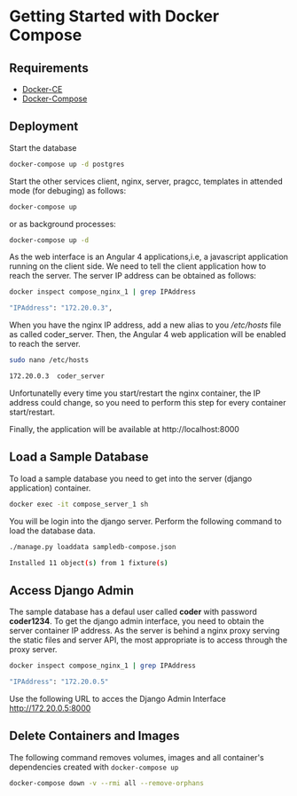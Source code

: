 # Getting Started with Docker Compose

## Requirements

* [Docker-CE](https://docs.docker.com/install/linux/docker-ce/ubuntu/#supported-storage-drivers)
* [Docker-Compose](https://docs.docker.com/compose/install/#install-compose)

## Deployment

Start the database

```sh
docker-compose up -d postgres
```

Start the other services client, nginx, server, pragcc, templates in attended mode (for debuging) as follows:

```sh
docker-compose up
```

or as background processes:

```sh
docker-compose up -d 
```

As the web interface is an Angular 4 applications,i.e, a javascript application running on the client side. We need to tell the client application how to reach the server. The server IP address can be obtained as follows:

```sh 
docker inspect compose_nginx_1 | grep IPAddress

"IPAddress": "172.20.0.3",
```

When you have the nginx IP address, add a new alias to you */etc/hosts* file as called coder_server. Then, the Angular 4 web application will be enabled to reach the server.

```sh 
sudo nano /etc/hosts

172.20.0.3	coder_server
```

Unfortunatelly every time you start/restart the nginx container, the IP address could change, so you need to perform this step for every container start/restart. 

Finally, the application will be available at http://localhost:8000

## Load a Sample Database

To load a sample database you need to get into the server (django application) container.

```sh 
docker exec -it compose_server_1 sh
```

You will be login into the django server. Perform the following command to load the database data.


```sh 
./manage.py loaddata sampledb-compose.json 

Installed 11 object(s) from 1 fixture(s)
```

## Access Django Admin

The sample database has a defaul user called **coder** with password **coder1234**. 
To get the django admin interface, you need to obtain the server container IP address. 
As the server is behind a nginx proxy serving the static files and server API,
the most appropriate is to access through the proxy server.

```sh 
docker inspect compose_nginx_1 | grep IPAddress

"IPAddress": "172.20.0.5"
```

Use the following URL to acces the Django Admin Interface http://172.20.0.5:8000

## Delete Containers and Images

The following command removes volumes, images and all container's dependencies created with ```docker-compose up```

```sh 
docker-compose down -v --rmi all --remove-orphans
```
